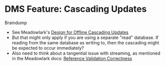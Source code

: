 # DMS Feature: Cascading Updates

Braindump

* See Meadowlark's [Design for Offline Cascading
  Updates](https://github.com/Ed-Fi-Exchange-OSS/Meadowlark/blob/main/docs/design/offline-cascading-updates/README.md)
* But that might only apply if you are using a separate "read" database. If
  reading from the same database as writing to, then the cascading might be
  expected to occur immediately?
* Also need to think about a tangential issue with streaming, as mentioned in
  the Meadowlark docs: [Reference Validation
  Correctness](https://github.com/Ed-Fi-Exchange-OSS/Meadowlark/blob/main/docs/design/reference-validation-correctness/README.md)

